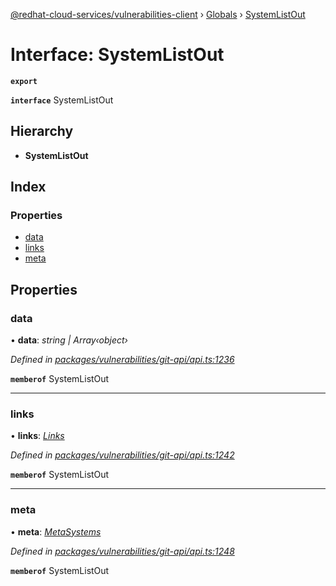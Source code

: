 [@redhat-cloud-services/vulnerabilities-client](../README.md) › [Globals](../globals.md) › [SystemListOut](systemlistout.md)

# Interface: SystemListOut

**`export`** 

**`interface`** SystemListOut

## Hierarchy

* **SystemListOut**

## Index

### Properties

* [data](systemlistout.md#data)
* [links](systemlistout.md#links)
* [meta](systemlistout.md#meta)

## Properties

###  data

• **data**: *string | Array‹object›*

*Defined in [packages/vulnerabilities/git-api/api.ts:1236](https://github.com/RedHatInsights/javascript-clients/blob/master/packages/vulnerabilities/git-api/api.ts#L1236)*

**`memberof`** SystemListOut

___

###  links

• **links**: *[Links](links.md)*

*Defined in [packages/vulnerabilities/git-api/api.ts:1242](https://github.com/RedHatInsights/javascript-clients/blob/master/packages/vulnerabilities/git-api/api.ts#L1242)*

**`memberof`** SystemListOut

___

###  meta

• **meta**: *[MetaSystems](metasystems.md)*

*Defined in [packages/vulnerabilities/git-api/api.ts:1248](https://github.com/RedHatInsights/javascript-clients/blob/master/packages/vulnerabilities/git-api/api.ts#L1248)*

**`memberof`** SystemListOut
